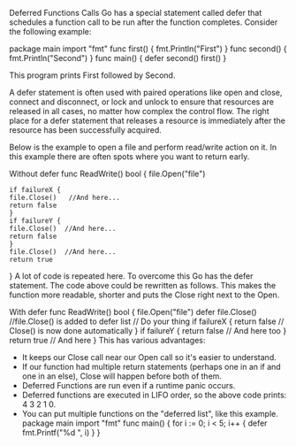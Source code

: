 Deferred Functions Calls
Go has a special statement called defer that schedules a function call to be run after the function completes. Consider the following example:

package main
import "fmt"
func first() {
	fmt.Println("First")
}
func second() {
	fmt.Println("Second")
}
func main() {
	defer second()
	first()
}

This program prints First followed by Second.

A defer statement is often used with paired operations like open and close, connect and disconnect, or lock and unlock to ensure that resources are released in all cases, no matter how complex the control flow. The right place for a defer statement that releases a resource is immediately after the resource has been successfully acquired.

Below is the example to open a file and perform read/write action on it. In this example there are often spots where you want to return early.

Without defer
func ReadWrite() bool {
	file.Open("file")

	if failureX {
	file.Close()   //And here...
	return false
	}
	if failureY {
	file.Close()  //And here...
	return false
	}
	file.Close()  //And here...
	return true
}
A lot of code is repeated here. To overcome this Go has the defer statement. The code above could be rewritten as follows. This makes the function more readable, shorter and puts the Close right next to the Open.

With defer
func ReadWrite() bool {
file.Open("file")
defer file.Close()   //file.Close() is added to defer list
// Do your thing
if failureX {
return false   // Close() is now done automatically
}
if failureY {
return false   // And here too
}
return true   // And here
}
This has various advantages:
- It keeps our Close call near our Open call so it's easier to understand.
- If our function had multiple return statements (perhaps one in an if and one in an else), Close will happen before both of them.
- Deferred Functions are run even if a runtime panic occurs.
- Deferred functions are executed in LIFO order, so the above code prints: 4 3 2 1 0.
- You can put multiple functions on the "deferred list", like this example.
package main
import "fmt"
func main() {
	for i := 0; i < 5; i++ {
		defer fmt.Printf("%d ", i)
	}
}
